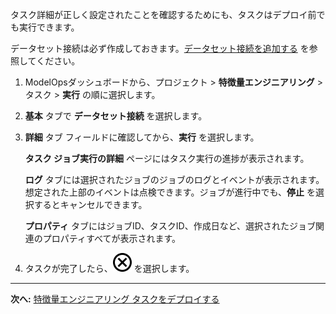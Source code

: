 タスク詳細が正しく設定されたことを確認するためにも、タスクはデプロイ前でも実行できます。

データセット接続は必ず作成しておきます。[データセット接続を追加する](vpe1725389258480.md) を参照してください。

1.  ModelOpsダッシュボードから、プロジェクト > **特徴量エンジニアリング** > タスク > **実行** の順に選択します。


1.  **基本** タブで **データセット接続** を選択します。


1.  **詳細** タブ フィールドに確認してから、**実行** を選択します。

    **タスク ジョブ実行の詳細** ページにはタスク実行の進捗が表示されます。

    **ログ** タブには選択されたジョブのジョブのログとイベントが表示されます。想定された上部のイベントは点検できます。ジョブが進行中でも、**停止** を選択するとキャンセルできます。

    **プロパティ** タブにはジョブID、タスクID、作成日など、選択されたジョブ関連のプロパティすべてが表示されます。


1.  タスクが完了したら、![クローズ アイコン](Images/teg1680569591203.svg) を選択します。


---

**次へ:** [特徴量エンジニアリング タスクをデプロイする](kpk1732657235913.md)

